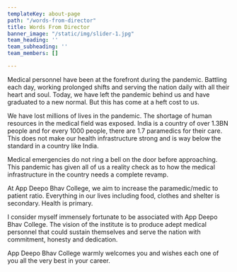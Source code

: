 ```yaml
---
templateKey: about-page
path: "/words-from-director"
title: Words From Director
banner_image: "/static/img/slider-1.jpg"
team_heading: ''
team_subheading: ''
team_members: []

---
```

Medical personnel have been at the forefront during the pandemic. Battling each day, working prolonged shifts and serving the nation daily with all their heart and soul. Today, we have left the pandemic behind us and have graduated to a new normal. But this has come at a heft cost to us. 

We have lost millions of lives in the pandemic. The shortage of human resources in the medical field was exposed. India is a country of over 1.3BN people and for every 1000 people, there are 1.7 paramedics for their care. This does not make our health infrastructure strong and is way below the standard in a country like India. 

Medical emergencies do not ring a bell on the door before approaching. This pandemic has given all of us a reality check as to how the medical infrastructure in the country needs a complete revamp. 

At App Deepo Bhav College, we aim to increase the paramedic/medic to patient ratio. Everything in our lives including food, clothes and shelter is secondary. Health is primary. 

I consider myself immensely fortunate to be associated with App Deepo Bhav College. The vision of the institute is to produce adept medical personnel that could sustain themselves and serve the nation with commitment, honesty and dedication.

App Deepo Bhav College warmly welcomes you and wishes each one of you all the very best in your career.